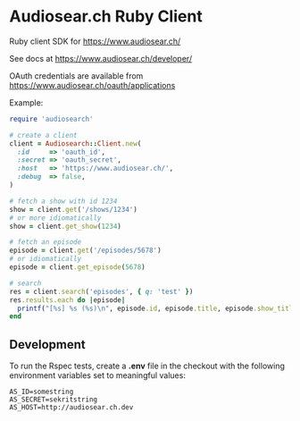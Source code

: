 Audiosear.ch Ruby Client
=========================================

Ruby client SDK for https://www.audiosear.ch/

See docs at https://www.audiosear.ch/developer/

OAuth credentials are available from https://www.audiosear.ch/oauth/applications

Example:

```ruby
require 'audiosearch'

# create a client
client = Audiosearch::Client.new(
  :id     => 'oauth_id',
  :secret => 'oauth_secret',
  :host   => 'https://www.audiosear.ch/',
  :debug  => false,
)

# fetch a show with id 1234
show = client.get('/shows/1234')
# or more idiomatically
show = client.get_show(1234)

# fetch an episode
episode = client.get('/episodes/5678')
# or idiomatically
episode = client.get_episode(5678)

# search
res = client.search('episodes', { q: 'test' })
res.results.each do |episode|
  printf("[%s] %s (%s)\n", episode.id, episode.title, episode.show_title)
end

```

## Development

To run the Rspec tests, create a **.env** file in the checkout
with the following environment variables set to meaningful values:

```
AS_ID=somestring
AS_SECRET=sekritstring
AS_HOST=http://audiosear.ch.dev
```

